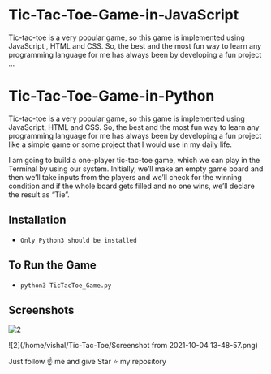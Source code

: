 # Tic-Tac-Toe-Game-in-JavaScript
Tic-tac-toe is a very popular game, so this game is implemented using JavaScript , HTML and CSS. So, the best and the most fun way to learn any programming language for me has always been by developing a fun project …



# Tic-Tac-Toe-Game-in-Python
Tic-tac-toe is a very popular game, so this game is implemented using JavaScript, HTML and CSS.
So, the best and the most fun way to learn any programming language for me has always been by developing a fun project like a simple game or some project that I would use in my daily life.

I am going to build a one-player tic-tac-toe game, which we can play in the Terminal by using our system. Initially, we’ll make an empty game board and then we’ll take inputs from the players and we’ll check for the winning condition and if the whole board gets filled and no one wins, we’ll declare the result as “Tie”.

## Installation
- `Only Python3 should be installed`

## To Run the Game
- `python3 TicTacToe_Game.py`

## Screenshots
![2](https://user-images.githubusercontent.com/74820625/128242633-2b4712b4-429e-4fd6-b074-5e0f69f33176.png)

![2](/home/vishal/Tic-Tac-Toe/Screenshot from 2021-10-04 13-48-57.png)


Just follow ☝️ me and give Star ⭐ my repository
